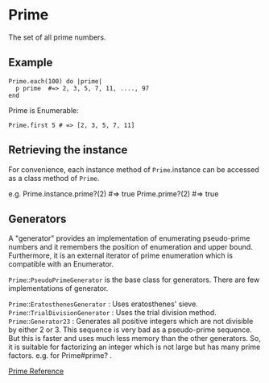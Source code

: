# Prime

The set of all prime numbers.

## Example

    Prime.each(100) do |prime|
      p prime  #=> 2, 3, 5, 7, 11, ...., 97
    end

Prime is Enumerable:

    Prime.first 5 # => [2, 3, 5, 7, 11]

## Retrieving the instance

For convenience, each instance method of `Prime`.instance can be accessed as a
class method of `Prime`.

e.g.
    Prime.instance.prime?(2)  #=> true
    Prime.prime?(2)           #=> true

## Generators

A "generator" provides an implementation of enumerating pseudo-prime numbers
and it remembers the position of enumeration and upper bound. Furthermore, it
is an external iterator of prime enumeration which is compatible with an
Enumerator.

`Prime`::`PseudoPrimeGenerator` is the base class for generators. There are
few implementations of generator.

`Prime`::`EratosthenesGenerator`
:   Uses eratosthenes' sieve.
`Prime`::`TrialDivisionGenerator`
:   Uses the trial division method.
`Prime`::`Generator23`
:   Generates all positive integers which are not divisible by either 2 or 3.
    This sequence is very bad as a pseudo-prime sequence. But this is faster
    and uses much less memory than the other generators. So, it is suitable
    for factorizing an integer which is not large but has many prime factors.
    e.g. for Prime#prime? .


[Prime Reference](https://ruby-doc.org/stdlib-2.6/libdoc/prime/rdoc/Prime.html)
